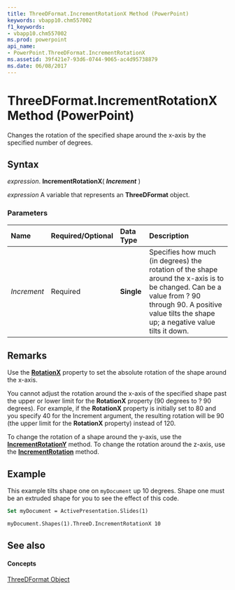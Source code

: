 ```yaml
---
title: ThreeDFormat.IncrementRotationX Method (PowerPoint)
keywords: vbapp10.chm557002
f1_keywords:
- vbapp10.chm557002
ms.prod: powerpoint
api_name:
- PowerPoint.ThreeDFormat.IncrementRotationX
ms.assetid: 39f421e7-93d6-0744-9065-ac4d95738879
ms.date: 06/08/2017
---
```



# ThreeDFormat.IncrementRotationX Method (PowerPoint)

Changes the rotation of the specified shape around the x-axis by the specified number of degrees. 


## Syntax

 _expression_. **IncrementRotationX**( **_Increment_** )

 _expression_ A variable that represents an **ThreeDFormat** object.


### Parameters



|**Name**|**Required/Optional**|**Data Type**|**Description**|
|:-----|:-----|:-----|:-----|
| _Increment_|Required|**Single**|Specifies how much (in degrees) the rotation of the shape around the x-axis is to be changed. Can be a value from ? 90 through 90. A positive value tilts the shape up; a negative value tilts it down.|

## Remarks

Use the  **[RotationX](PowerPoint.ThreeDFormat.RotationX.md)** property to set the absolute rotation of the shape around the x-axis.

You cannot adjust the rotation around the x-axis of the specified shape past the upper or lower limit for the  **RotationX** property (90 degrees to ? 90 degrees). For example, if the **RotationX** property is initially set to 80 and you specify 40 for the Increment argument, the resulting rotation will be 90 (the upper limit for the **RotationX** property) instead of 120.

To change the rotation of a shape around the y-axis, use the  **[IncrementRotationY](PowerPoint.ThreeDFormat.IncrementRotationY.md)** method. To change the rotation around the z-axis, use the **[IncrementRotation](PowerPoint.Shape.IncrementRotation.md)** method.


## Example

This example tilts shape one on  `myDocument` up 10 degrees. Shape one must be an extruded shape for you to see the effect of this code.


```vb
Set myDocument = ActivePresentation.Slides(1)

myDocument.Shapes(1).ThreeD.IncrementRotationX 10
```


## See also


#### Concepts


[ThreeDFormat Object](PowerPoint.ThreeDFormat.md)

